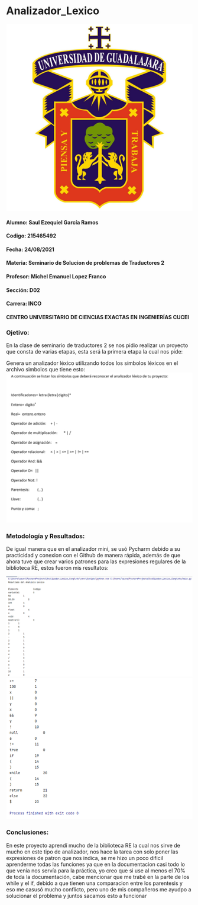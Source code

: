 # Analizador_Lexico
![image](https://github.com/zaulilloxone2/Analizador_Lexico/blob/280971c8b4e514785cf26e6cecf40f1f4175a0ed/udg%20logo.jpg) 
#### Alumno: Saul Ezequiel García Ramos
#### Codigo: 215465492
#### Fecha: 24/08/2021
#### Materia: Seminario de Solucion de problemas de Traductores 2
#### Profesor: Michel Emanuel Lopez Franco
#### Sección: D02
#### Carrera: INCO
#### CENTRO UNIVERSITARIO DE CIENCIAS EXACTAS EN INGENIERÍAS CUCEI

### Ojetivo:
En la clase de seminario de traductores 2 se nos pidio realizar un proyecto que consta de varias etapas, esta será la primera etapa la cual nos pide:

Genera un analizador léxico utilizando todos los símbolos léxicos en el archivo simbolos que tiene esto:
![image](https://github.com/zaulilloxone2/Analizador_Completo/blob/b294c3e7f0e9e8ddd2e942818bd7c6177b3aa00b/proposito.png)

### Metodología y Resultados:
De igual manera que en el analizador mini, se usó Pycharm debido a su practicidad y conexion con el Github de manera rápida, además de que ahora tuve que crear varios patrones para las expresiones regulares de la biblioteca RE, estos fueron mis resultatos:

![image](https://github.com/zaulilloxone2/Analizador_Completo/blob/08ba1e1f4c50a98baf6c075ae896f26b88b96e5f/analizador%20completo%201.png)
![image](https://github.com/zaulilloxone2/Analizador_Completo/blob/08ba1e1f4c50a98baf6c075ae896f26b88b96e5f/analizador%20completo%202.png)

### Conclusiones:
En este proyecto aprendí mucho de la biblioteca RE la cual nos sirve de mucho en este tipo de analizador, nos hace la tarea con solo poner las expresiones de patron que nos indica, se me hizo un poco dificil aprenderme todas las funciones ya que en la documentacion casi todo lo que venía nos servía para la práctica, yo creo que si use al menos el 70% de toda la documentación, cabe mencionar que me trabé en la parte de los while y el if, debido a que tienen una comparacion entre los parentesis y eso me casusó mucho conflicto, pero uno de mis compañeros me ayudpo a solucionar el problema y juntos sacamos esto a funcionar
